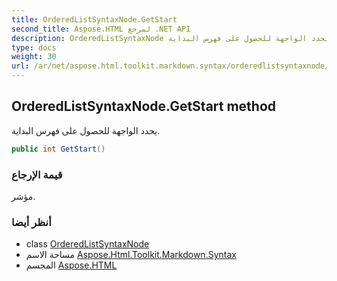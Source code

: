 ```yaml
---
title: OrderedListSyntaxNode.GetStart
second_title: Aspose.HTML لمرجع .NET API
description: OrderedListSyntaxNode طريقة. يحدد الواجهة للحصول على فهرس البداية.
type: docs
weight: 30
url: /ar/net/aspose.html.toolkit.markdown.syntax/orderedlistsyntaxnode/getstart/
---
```

## OrderedListSyntaxNode.GetStart method

يحدد الواجهة للحصول على فهرس البداية.

```csharp
public int GetStart()
```

### قيمة الإرجاع

مؤشر.

### أنظر أيضا

* class [OrderedListSyntaxNode](../)
* مساحة الاسم [Aspose.Html.Toolkit.Markdown.Syntax](../../orderedlistsyntaxnode/)
* المجسم [Aspose.HTML](../../../)


